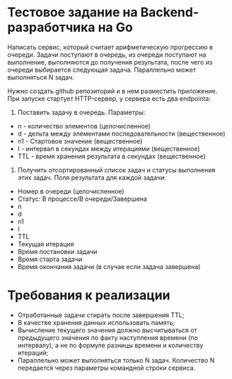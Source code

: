 
# Тестовое задание на Backend-разработчика на Go

Написать сервис, который считает арифметическую прогрессию в очереди. Задачи поступают в очередь, из очереди поступают на выполнение, выполняются до получения результата, после чего из очереди выбирается следующая задача. Параллельно может выполняться N задач.

Нужно создать github репозиторий и в нем разместить приложение. При запуске стартует HTTP-сервер, у сервера есть два endpointa:

1. Поставить задачу в очередь. Параметры:

- n - количество элементов (целочисленное)
- d - дельта между элементами последовательности (вещественное)
- n1 - Стартовое значение (вещественное)
- I - интервал в секундах между итерациями (вещественное)
- TTL - время хранения результата в секундах (вещественное)

1. Получить отсортированный список задач и статусы выполнения этих задач. Поля результата для каждой задачи:

- Номер в очереди (целочисленное)
- Статус: В процессе/В очереди/Завершена
- n
- d
- n1
- I
- TTL
- Текущая итерация
- Время постановки задачи
- Время старта задачи
- Время окончания задачи (в случае если задача завершена)

# Требования к реализации

- Отработанные задачи стирать после завершения TTL;
- В качестве хранения данных использовать память;
- Вычисление текущего значения должно высчитываться от предыдущего значения по факту наступления времени (по интервалу), а не по формуле разницы времени и количеству итераций;
- Параллельно может выполняться только N задач. Количество N передается через параметры командной строки сервиса.
